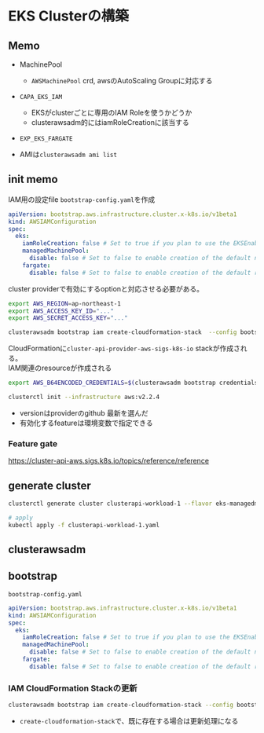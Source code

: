 # EKS Clusterの構築

## Memo

* MachinePool
  * `AWSMachinePool` crd, awsのAutoScaling Groupに対応する

* `CAPA_EKS_IAM`
  * EKSがclusterごとに専用のIAM Roleを使うかどうか
  * clusterawsadm的にはiamRoleCreationに該当する

* `EXP_EKS_FARGATE`
* AMIは`clusterawsadm ami list`


## init memo

IAM用の設定file `bootstrap-config.yaml`を作成

```yaml
apiVersion: bootstrap.aws.infrastructure.cluster.x-k8s.io/v1beta1
kind: AWSIAMConfiguration
spec:
  eks:
    iamRoleCreation: false # Set to true if you plan to use the EKSEnableIAM feature flag to enable automatic creation of IAM roles
    managedMachinePool:
      disable: false # Set to false to enable creation of the default node role for managed machine pools
    fargate:
      disable: false # Set to false to enable creation of the default role for the fargate profiles
```

cluster providerで有効にするoptionと対応させる必要がある。

```sh
export AWS_REGION=ap-northeast-1
export AWS_ACCESS_KEY_ID="..."
export AWS_SECRET_ACCESS_KEY="..."

clusterawsadm bootstrap iam create-cloudformation-stack  --config bootstrap-config.yaml
```

CloudFormationに`cluster-api-provider-aws-sigs-k8s-io` stackが作成される。  
IAM関連のresourceが作成される

```sh
export AWS_B64ENCODED_CREDENTIALS=$(clusterawsadm bootstrap credentials encode-as-profile)

clusterctl init --infrastructure aws:v2.2.4
```

* versionはproviderのgithub 最新を選んだ
* 有効化するfeatureは環境変数で指定できる

### Feature gate

https://cluster-api-aws.sigs.k8s.io/topics/reference/reference

## generate cluster

```sh
clusterctl generate cluster clusterapi-workload-1 --flavor eks-managedmachinepool --kubernetes-version v1.27.0 --worker-machine-count=3 > clusterapi-workload-1.yaml

# apply
kubectl apply -f clusterapi-workload-1.yaml
```

## clusterawsadm

## bootstrap

`bootstrap-config.yaml`

```yaml
apiVersion: bootstrap.aws.infrastructure.cluster.x-k8s.io/v1beta1
kind: AWSIAMConfiguration
spec:
  eks:
    iamRoleCreation: false # Set to true if you plan to use the EKSEnableIAM feature flag to enable automatic creation of IAM roles
    managedMachinePool:
      disable: false # Set to false to enable creation of the default node role for managed machine pools
    fargate:
      disable: false # Set to false to enable creation of the default role for the fargate profiles
```

### IAM CloudFormation Stackの更新

```sh
clusterawsadm bootstrap iam create-cloudformation-stack --config bootstrap-config.yaml
```

* `create-cloudformation-stack`で、既に存在する場合は更新処理になる